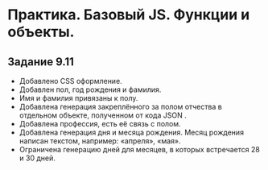 # Практика. Базовый JS. Функции и объекты. #
## Задание 9.11 ##

- Добавлено CSS оформление.
- Добавлен пол, год рождения и фамилия.
- Имя и фамилия привязаны к полу.
- Добавлена генерация закреплённого за полом отчества в отдельном объекте, полученном от кода JSON .
- Добавлена профессия, есть её связь с полом.
- Добавлена генерация дня и месяца рождения. Месяц рождения написан текстом, например: «апреля», «мая».
- Ограничена генерацию дней для месяцев, в которых встречается 28 и 30 дней.